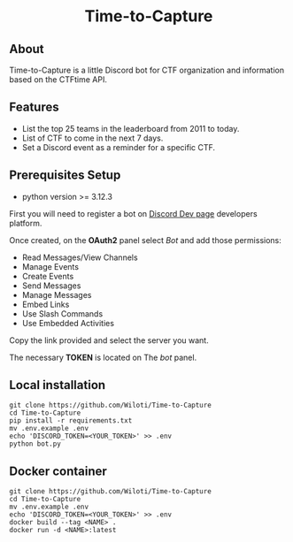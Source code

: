 <h1 align="center">Time-to-Capture</h1>

## About

Time-to-Capture is a little Discord bot for CTF organization and information based on the CTFtime API.

## Features

- List the top 25 teams in the leaderboard from 2011 to today.
- List of CTF to come in the next 7 days.
- Set a Discord event as a reminder for a specific CTF.

## Prerequisites Setup
- python version >= 3.12.3

First you will need to register a bot on [Discord Dev page](https://discord.com/developers) developers platform.

Once created, on the **OAuth2** panel select *Bot* and add those permissions:

- Read Messages/View Channels
- Manage Events
- Create Events
- Send Messages
- Manage Messages
- Embed Links
- Use Slash Commands
- Use Embedded Activities

Copy the link provided and select the server you want.

The necessary **TOKEN** is located on The *bot* panel.

## Local installation

```
git clone https://github.com/Wiloti/Time-to-Capture
cd Time-to-Capture
pip install -r requirements.txt
mv .env.example .env
echo 'DISCORD_TOKEN=<YOUR_TOKEN>' >> .env
python bot.py
```

## Docker container

```
git clone https://github.com/Wiloti/Time-to-Capture
cd Time-to-Capture
mv .env.example .env
echo 'DISCORD_TOKEN=<YOUR_TOKEN>' >> .env
docker build --tag <NAME> .
docker run -d <NAME>:latest
```
